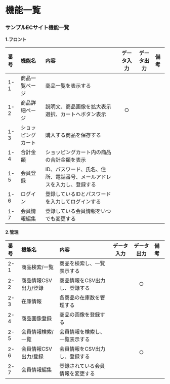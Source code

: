 # 機能一覧
### サンプルECサイト機能一覧
**1.フロント**

|番号|機能名|内容|データ入力|データ出力|備考|
|:---|:---|:---|:---:|:---:|:---|
|1-1|商品一覧ページ|商品一覧を表示する||||
|1-2|商品詳細ページ|説明文、商品画像を拡大表示<br>選択、カートへボタン表示|○|||
|1-3|ショッピングカート|購入する商品を保存する||||
|1-4|合計金額|ショッピングカート内の商品の合計金額を表示||||
|1-5|会員登録|ID、パスワード、氏名、住所、電話番号、メールアドレスを入力し、登録する||||
|1-6|ログイン|登録しているIDとパスワードを入力してログインする||||
|1-7|会員情報編集|登録している会員情報をいつでも変更する||||

**2.管理**

|番号|機能名|内容|データ入力|データ出力|備考|
|:---|:---|:---|:---:|:---:|:---|
|2-1|商品検索/一覧|商品を検索し、一覧表示する||||
|2-2|商品情報CSV出力/登録|商品情報をCSV出力し、登録する||○||
|2-3|在庫情報|各商品の在庫数を管理する||||
|2-4|商品画像登録|商品の画像を登録する||||
|2-5|会員情報検索/一覧|会員情報を検索し、一覧表示する||||
|2-6|会員情報CSV出力/登録|会員情報をCSV出力し、登録する||○||
|2-7|会員情報編集|登録されている会員情報を変更する||||
